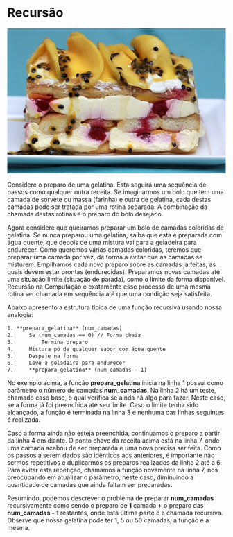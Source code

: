 # Recursão

![](../assets/recursao.jpg)

Considere o preparo de uma gelatina. Esta seguirá uma sequência de passos como qualquer outra receita. Se imaginarmos um bolo que tem uma camada de sorvete ou massa (farinha) e outra de gelatina, cada destas camadas pode ser tratada por uma rotina separada. A combinação da chamada destas rotinas é o preparo do bolo desejado. 

Agora considere que queiramos preparar um bolo de camadas coloridas de gelatina. Se nunca preparou uma gelatina, saiba que esta é preparada com água quente, que depois de uma mistura vai para a geladeira para endurecer. Como queremos várias camadas coloridas, teremos que preparar uma camada por vez, de forma a evitar que as camadas se misturem. Empilhamos cada novo preparo sobre as camadas já feitas, as quais devem estar prontas (endurecidas). Preparamos novas camadas até uma situação limite (situação de parada), como o limite da forma disponível. Recursão na Computação é exatamente esse processo de uma mesma rotina ser chamada em sequência até que uma condição seja satisfeita.

Abaixo apresento a estrutura típica de uma função recursiva usando nossa analogia: 

~~~~~~~~
1. **prepara_gelatina** (num_camadas) 
2.     Se (num_camadas == 0) // Forma cheia 
3.         Termina preparo 
4.     Mistura pó de qualquer sabor com água quente 
5.     Despeje na forma 
6.     Leve a geladeira para endurecer 
7.     **prepara_gelatina** (num_camadas - 1)
~~~~~~~~

No exemplo acima, a função **prepara_gelatina** inicia na linha 1 possui como parâmetro o número de camadas **num_camadas**. Na linha 2 há um teste, chamado caso base, o qual verifica se ainda há algo para fazer. Neste caso, se a forma já foi preenchida até seu limite. Caso o limite tenha sido alcançado, a função é terminada na linha 3 e nenhuma das linhas seguintes é realizada.

Caso a forma ainda não esteja preenchida, continuamos o preparo a partir da linha 4 em diante. O ponto chave da receita acima está na linha 7, onde uma camada acabou de ser preparada e uma nova precisa ser feita. Como os passos a serem dados são idênticos aos anteriores, é importante não sermos repetitivos e duplicarmos os preparos realizados da linha 2 até a 6. Para evitar esta repetição, chamamos a função novamente na linha 7, nos preocupando em atualizar o parâmetro, neste caso, diminuindo a quantidade de camadas que ainda faltam ser preparadas.

Resumindo, podemos descrever o problema de preparar **num_camadas** recursivamente como sendo o preparo de **1** camada **+** o preparo das **num_camadas - 1** restantes, onde está última parte é a chamada recursiva. Observe que nossa gelatina pode ter 1, 5 ou 50 camadas, a função é a mesma.

